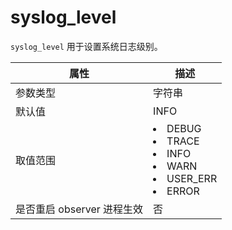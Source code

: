 syslog_level 
=================================

`syslog_level` 用于设置系统日志级别。


|      **属性**      |                                                                                                                                        **描述**                                                                                                                                        |
|------------------|--------------------------------------------------------------------------------------------------------------------------------------------------------------------------------------------------------------------------------------------------------------------------------------|
| 参数类型             | 字符串                                                                                                                                                                                                                                                                                  |
| 默认值              | INFO                                                                                                                                                                                                                                                                                 |
| 取值范围             | <li> DEBUG   <li> TRACE   <li> INFO   <li> WARN   <li> USER_ERR   <li> ERROR    |
| 是否重启 observer 进程生效 | 否                                                                                                                                                                                                                                                                                    |



